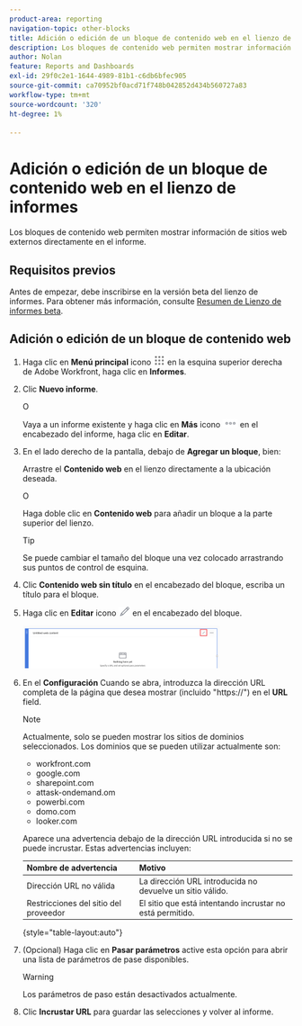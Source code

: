 ```yaml
---
product-area: reporting
navigation-topic: other-blocks
title: Adición o edición de un bloque de contenido web en el lienzo de informes
description: Los bloques de contenido web permiten mostrar información de sitios web externos directamente en el informe.
author: Nolan
feature: Reports and Dashboards
exl-id: 29f0c2e1-1644-4989-81b1-c6db6bfec905
source-git-commit: ca70952bf0acd71f748b042852d434b560727a83
workflow-type: tm+mt
source-wordcount: '320'
ht-degree: 1%

---
```



# Adición o edición de un bloque de contenido web en el lienzo de informes

Los bloques de contenido web permiten mostrar información de sitios web externos directamente en el informe.

## Requisitos previos

Antes de empezar, debe inscribirse en la versión beta del lienzo de informes. Para obtener más información, consulte [Resumen de Lienzo de informes beta](/help/quicksilver/product-announcements/betas/canvas-dashboards-beta/reporting-canvas-beta-overview.md).

## Adición o edición de un bloque de contenido web

1. Haga clic en **Menú principal** icono ![](assets/main-menu-icon.png) en la esquina superior derecha de Adobe Workfront, haga clic en **Informes**.
1. Clic **Nuevo informe**.

   O

   Vaya a un informe existente y haga clic en **Más** icono ![](assets/more-icon-27x15.png) en el encabezado del informe, haga clic en **Editar**.

1. En el lado derecho de la pantalla, debajo de **Agregar un bloque**, bien:

   Arrastre el **Contenido web** en el lienzo directamente a la ubicación deseada.

   O

   Haga doble clic en **Contenido web** para añadir un bloque a la parte superior del lienzo.

   >[!TIP]
   >
   >Se puede cambiar el tamaño del bloque una vez colocado arrastrando sus puntos de control de esquina.

1. Clic **Contenido web sin título** en el encabezado del bloque, escriba un título para el bloque.
1. Haga clic en **Editar** icono ![](assets/edit-icon.png) en el encabezado del bloque.

   ![](assets/web-content-block-header-350x76.png)

1. En el **Configuración** Cuando se abra, introduzca la dirección URL completa de la página que desea mostrar (incluido &quot;https://&quot;) en el **URL** field.

   >[!NOTE]
   >
   >Actualmente, solo se pueden mostrar los sitios de dominios seleccionados. Los dominios que se pueden utilizar actualmente son:
   >   
   >   * workfront.com
   >   * google.com
   >   * sharepoint.com
   >   * attask-ondemand.om
   >   * powerbi.com
   >   * domo.com
   >   * looker.com


   Aparece una advertencia debajo de la dirección URL introducida si no se puede incrustar. Estas advertencias incluyen:

   | Nombre de advertencia | Motivo |
   |---|---|
   | Dirección URL no válida | La dirección URL introducida no devuelve un sitio válido. |
   | Restricciones del sitio del proveedor | El sitio que está intentando incrustar no está permitido. |

   {style="table-layout:auto"}

1. (Opcional) Haga clic en **Pasar parámetros** active esta opción para abrir una lista de parámetros de pase disponibles.

   >[!WARNING]
   >
   >Los parámetros de paso están desactivados actualmente.

1. Clic **Incrustar URL** para guardar las selecciones y volver al informe.

